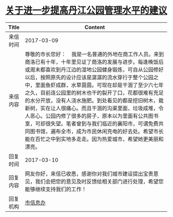 # <a href="http://www.shangluo.gov.cn/zmhd/ldxxxx.jsp?urltype=leadermail.LeaderMailContentUrl&wbtreeid=1112&leadermailid=4029">关于进一步提高丹江公园管理水平的建议</a>
|Title|Content|
|:---:|---|
|来信时间|2017-03-09|
|来信内容|尊敬的市长您好：    我是一名普通的外地在商工作人员。来到商洛已有十年，十年里见证了商洛的发展与进步。每逢晚饭后或周末都喜欢到丹江边的湿地公园健身锻炼，可自从公园修好以后，按照原先的设计应该是潺潺的流水穿行于整个公园之中，里面鱼虾成群，水草茵茵。可现在却是干涸了至少六七年之久，目前连公园里的树木也干的裂开了口，花都很难有充足的水分开放，没有人浇水施肥。到处看见的都是挖旧树木，栽新树，实在让人很痛心。而且干涸的沟渠里面，垃圾成堆，令人恶心。公园内修了很多的房子，原本以为里面有公共图书室，可却很失望。笔者曾到与我们临近的襄阳市，可谓免费共同图书馆，遍布全市，成为市民休闲充电的好去处。希望市长能在百忙之中到实地多走走。因为热爱城市，希望她更美丽和漂亮。|
|回复时间|2017-03-10|
|回复内容|网友你好，来信已收悉，感谢你对我们城市建设提出宝贵意见，我们会把您的意见及时反馈给相关部门进行处理，希望您能够继续支持我们的工作！|
|回复机构|<a href="../../categories/agencies/市信息办.md">市信息办</a>|